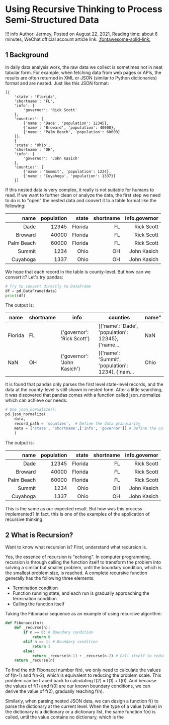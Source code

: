 # Using Recursive Thinking to Process Semi-Structured Data

!!! info
    Author: Jermey, Posted on August 22, 2021, Reading time: about 6 minutes, WeChat official account article link: [:fontawesome-solid-link:](https://mp.weixin.qq.com/s/VGutEZWDWwNswAKoUAVsRg)

## 1 Background

In daily data analysis work, the raw data we collect is sometimes not in neat tabular form. For example, when fetching data from web pages or APIs, the results are often returned in XML or JSON (similar to Python dictionaries) format and are nested. Just like this JSON format:

```
[{
    'state': 'Florida',
    'shortname': 'FL',
    'info': {
        'governor': 'Rick Scott'
    },
    'counties': [
        {'name': 'Dade', 'population': 12345},
        {'name': 'Broward', 'population': 40000},
        {'name': 'Palm Beach', 'population': 60000}
    ]},
    {
    'state': 'Ohio',
    'shortname': 'OH',
    'info': {
        'governor': 'John Kasich'
    },
    'counties': [
        {'name': 'Summit', 'population': 1234},
        {'name': 'Cuyahoga', 'population': 1337}]
    }]
```

If this nested data is very complex, it really is not suitable for humans to read. If we want to further clean or analyze the data, the first step we need to do is to "open" the nested data and convert it to a table format like the following:

|       name | population |   state | shortname | info.governor |
|-----------:|-----------:|--------:|----------:|--------------:|
|       Dade |      12345 | Florida |        FL |    Rick Scott |
|    Broward |      40000 | Florida |        FL |    Rick Scott |
| Palm Beach |      60000 | Florida |        FL |    Rick Scott |
|     Summit |       1234 |    Ohio |        OH |   John Kasich |
|   Cuyahoga |       1337 |    Ohio |        OH |   John Kasich |

We hope that each record in the table is county-level. But how can we convert it? Let's try pandas:

```Python
# Try to convert directly to DataFrame
df = pd.DataFrame(data)
print(df)
```

The output is:

| name   | shortname | info    | counties  | name" |
|--------|-----------|---------|-----------|-------|
| Florida | FL | {'governor': 'Rick Scott'}  | [{'name': 'Dade', 'population': 12345}, {'name... | NaN   |
| NaN     | OH | {'governor': 'John Kasich'} | [{'name': 'Summit', 'population': 1234}, {'nam... | Ohio  |

It is found that pandas only parses the first level state-level records, and the data at the county-level is still shown in nested form. After a little searching, it was discovered that pandas comes with a function called json_normalize which can achieve our needs:

```Python
# Use json_normalize():
pd.json_normalize(
    data,
    record_path = 'counties',  # Define the data granularity
    meta = ['state', 'shortname',['info', 'governor']] # Define the column names stored in the result table
    )
```

The output is:

|       name | population |   state | shortname | info.governor |
|-----------:|-----------:|--------:|----------:|--------------:|
|       Dade |      12345 | Florida |        FL |    Rick Scott |
|    Broward |      40000 | Florida |        FL |    Rick Scott |
| Palm Beach |      60000 | Florida |        FL |    Rick Scott |
|     Summit |       1234 |    Ohio |        OH |   John Kasich |
|   Cuyahoga |       1337 |    Ohio |        OH |   John Kasich |

This is the same as our expected result. But how was this process implemented? In fact, this is one of the examples of the application of recursive thinking.

## 2 What is Recursion?

Want to know what recursion is? First, understand what recursion is.

Yes, the essence of recursion is "echoing". In computer programming, recursion is through calling the function itself to transform the problem into solving a similar but smaller problem, until the boundary condition, which is the smallest problem size, is reached. A complete recursive function generally has the following three elements:

- Termination condition
- Function running state, and each run is gradually approaching the termination condition
- Calling the function itself

Taking the Fibonacci sequence as an example of using recursive algorithm:

``` Python
def Fibonacci(n):
    def _recurse(n):
        if n == 0: # Boundary condition
            return 0
        elif n == 1: # Boundary condition
            return 1
        else:
            return _recurse(n-1) + _recurse(n-2) # Call itself to reduce the problem scale
    return _recurse(n)
```

To find the nth Fibonacci number f(n), we only need to calculate the values of f(n-1) and f(n-2), which is equivalent to reducing the problem scale. This problem can be traced back to calculating f(2) = f(1) + f(0). And because the values of f(1) and f(0) are our known boundary conditions, we can derive the value of f(2), gradually reaching f(n).

Similarly, when parsing nested JSON data, we can design a function f() to parse the dictionary at the current level. When the type of a value (value) in the dictionary is a dictionary or a dictionary list, the same function f(n) is called, until the value contains no dictionary, which is the